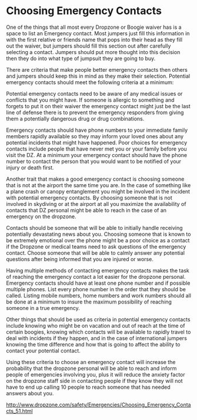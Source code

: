 # Choosing Emergency Contacts
One of the things that all most every Dropzone or Boogie waiver has is a space to list an Emergency contact. Most jumpers just fill this information in with the first relative or friends name that pops into their head as they fill out the waiver, but jumpers should fill this section out after carefully selecting a contact. Jumpers should put more thought into this decision then they do into what type of jumpsuit they are going to buy.

There are criteria that make people better emergency contacts then others and jumpers should keep this in mind as they make their selection. Potential emergency contacts should meet the following criteria at a minimum:

Potential emergency contacts need to be aware of any medical issues or conflicts that you might have. If someone is allergic to something and forgets to put it on their waiver the emergency contact might just be the last line of defense there is to prevent the emergency responders from giving them a potentially dangerous drug or drug combinations.

Emergency contacts should have phone numbers to your immediate family members rapidly available so they may inform your loved ones about any potential incidents that might have happened. Poor choices for emergency contacts include people that have never met you or your family before you visit the DZ. At a minimum your emergency contact should have the phone number to contact the person that you would want to be notified of your injury or death first.

Another trait that makes a good emergency contact is choosing someone that is not at the airport the same time you are. In the case of something like a plane crash or canopy entanglement you might be involved in the incident with potential emergency contacts. By choosing someone that is not involved in skydiving or at the airport at all you maximize the availability of contacts that DZ personal might be able to reach in the case of an emergency on the dropzone.

Contacts should be someone that will be able to initially handle receiving potentially devastating news about you. Choosing someone that is known to be extremely emotional over the phone might be a poor choice as a contact if the Dropzone or medical teams need to ask questions of the emergency contact. Choose someone that will be able to calmly answer any potential questions after being informed that you are injured or worse.

Having multiple methods of contacting emergency contacts makes the task of reaching the emergency contact a lot easier for the dropzone personal. Emergency contacts should have at least one phone number and if possible multiple phones. List every phone number in the order that they should be called. Listing mobile numbers, home numbers and work numbers should all be done at a minimum to insure the maximum possibility of reaching someone in a true emergency.

Other things that should be used as criteria in potential emergency contacts include knowing who might be on vacation and out of reach at the time of certain boogies, knowing which contacts will be available to rapidly travel to deal with incidents if they happen, and in the case of international jumpers knowing the time difference and how that is going to affect the ability to contact your potential contact.

Using these criteria to choose an emergency contact will increase the probability that the dropzone personal will be able to reach and inform people of emergencies involving you, plus it will reduce the anxiety factor on the dropzone staff side in contacting people if they know they will not have to end up calling 10 people to reach someone that has needed answers about you.




http://www.dropzone.com/safety/Emergencies/Choosing_Emergency_Contacts_51.html
